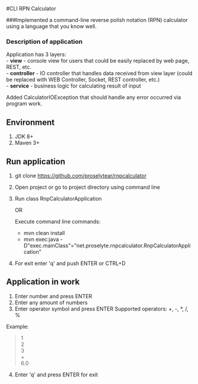 #CLI RPN Calculator

###Implemented a command-line reverse polish notation (RPN) calculator using a language that you know well.

### Description of application

Application has 3 layers:<br/>
    - <b>view</b> - console view for users that could be easily replaced by web page, REST, etc.<br/>
    - <b>controller</b> - IO controller that handles data received from view layer (could be replaced with WEB Controller, Socket, REST controller, etc.)<br/>
    - <b>service</b> - business logic for calculating result of input<br/>

Added CalculatorIOException that should handle any error occurred via program work.<br/>

## Environment
1. JDK 8+
2. Maven 3+

## Run application
1. git clone https://github.com/proselytear/rnpcalculator
2. Open project or go to project directory using command line
3. 
    Run class RnpCalculatorApplication
    
    OR
    
    Execute command line commands:
    - mvn clean install
    - mvn exec:java -D"exec.mainClass"="net.proselyte.rnpcalculator.RnpCalculatorApplication"
 
4. For exit enter 'q' and push ENTER or CTRL+D


##  Application in work

1. Enter number and press ENTER
2. Enter any amount of numbers
3. Enter operator symbol and press ENTER
   Supported operators: +, -, *, /, %
   
Example:

>1<br>
>2<br>
>3<br>
>\+<br>
>6.0

4. Enter 'q' and press ENTER for exit